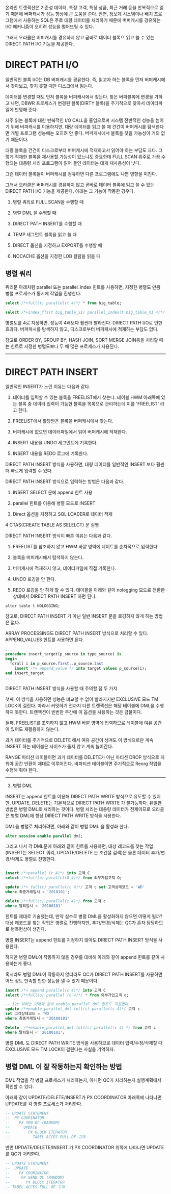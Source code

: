 온라인 트랜잭션은 기준성 데이터, 특정 고객, 특정 상품, 최근 거래 등을 반복적으로 읽기 때문에 버퍼캐시가 성능 향상에 큰 도움을 준다.
반면, 정보계 시스템이나 배치 프로그램에서 사용하는 SQL은 주로 대량 데이터를 처리하기 때문에 버퍼캐시를 경유하는 I/O 매커니즘이 오히려 성능을 떨어뜨릴 수 있다.

그래서 오라클은 버퍼캐시를 경유하지 않고 곧바로 데이터 블록으 읽고 쓸 수 있는 DIRECT PATH I/O 기능을 제공한다.

# DIRECT PATH I/O

일반적인 블록 I/O는 DB 버퍼캐시를 경유한다. 즉, 읽고자 하는 블록을 먼저 버퍼캐시에서 찾아보고, 찾지 못할 때만 디스크에서 읽는다.

데이터를 변경할 때도 먼저 블록을 버퍼캐시에서 찾는다. 찾은 버퍼블록에 변경을 가하고 나면, DBWR 프로세스가 변경된 블록(DIRTY 블록)을 주기적으로 찾아서 데이터파일에 반영해 준다.

자주 읽는 블록에 대한 반복적인 I/O CALL을 줄임으로써 시스템 전반적인 성능을 높이기 위해 버퍼캐시를 이용하지만,
대량 데이터를 읽고 쓸 때 건건이 버퍼캐시를 탐색한다면 개별 프로그램 성능에는 오히려 안 좋다. 버퍼캐시에서 블록을 찾을 가능성이 거의 없기 때문이다.

대량 블록을 건건이 디스크로부터 버퍼캐시에 적재하고서 읽어야 하는 부담도 크다.
그렇게 적재한 블록을 재사용할 가능성이 있느냐도 중요한데 FULL SCAN 위주로 가끔 수행되는 대용량 처리 프로그램이 읽어 들인 데이터는 대개 재사용성이 낮다.

그런 데이터 블록들이 버퍼캐시를 점유하면 다른 프로그램에도 나쁜 영향을 미친다.

그래서 오라클은 버퍼캐시를 경유하지 않고 곧바로 데이터 블록에 읽고 쓸 수 있는 DIRECT PATH I/O 기능을 제공한다. 아래는 그 기능이 작동한 경우다.

1. 병렬 쿼리로 FULL SCAN을 수행할 때

2. 병렬 DML 을 수행할 때

3. DIRECT PATH INSERT를 수행할 때

4. TEMP 세그먼트 블록을 읽고 쓸 때

5. DIRECT 옵션을 지정하고 EXPORT를 수행할 때

6. NOCACHE 옵션을 지정한 LOB 컬럼을 읽을 때

## 병렬 쿼리

쿼리문 아래처럼 parallel 또는 parallel_index 힌트를 사용하면, 지정한 병렬도 만큼 병렬 프로세스가 동시에 작업을 진행한다.

```sql
select /*+full(t) parallel(t 4)*/ * from big_table;

select /*+index_ffs(t big_table_x1) parallel_index(t big_table_X1 4)*/ count(*) from big_table;
```

병렬도를 4로 지정하면, 성능이 4배보다 훨씬더 빨라진다. DIRECT PATH I/O로 인한 효과다. 버퍼캐시를 탐색하지 않고, 디스크로부터 버퍼캐시에 적재하는 부담도 없다.

참고로 ORDER BY, GROUP BY, HASH JOIN, SORT MERGE JOIN등을 처리할 때는 힌트로 지정한 병렬도보다 두 배 많은 프로세스가 사용된다.

---

# DIRECT PATH INSERT

일반적인 INSERT가 느린 이유는 다음과 같다.

1. 데이터를 입력할 수 있는 블록을 FREELIST에서 찾는다. 테이블 HWM 아래쪽에 있는 블록 중 데이터 입력이 가능한 블록을 목록으로 관리하는데 이를 'FREELIST' 라고 한다.

2. FREELIST에서 할당받은 블록을 버퍼캐시에서 찾는다.

3. 버퍼캐시에 없으면 데이터파일에서 읽어 버퍼캐시에 적재한다.

4. INSERT 내용을 UNDO 세그먼트에 기록한다.

5. INSERT 내용을 REDO 로그에 기록한다.

DIRECT PATH INSERT 방식을 사용하면, 대량 데이터를 일반적인 INSERT 보다 훨씬 더 빠르게 입력할 수 있다.

DIRECT PATH INSERT 방식으로 입력하는 방법은 다음과 같다.

1. INSERT SELECT 문에 append 힌트 사용

2. parallel 힌트를 이용해 병렬 모드로 INSERT

3. Direct 옵션을 지정하고 SQL LOADER로 데이터 적재

4 CTAS(CREATE TABLE AS SELELCT) 문 실행

DIRECT PATH INSERT 방식이 빠른 이유는 다음과 같다.

1. FREELIST를 참조하지 않고 HWM 바깥 영역에 데이트를 순차적으로 입력한다.

2. 블록을 버퍼캐시에서 탐색하지 않는다.

3. 버퍼캐시에 적재하지 않고, 데이터파일에 직접 기록한다.

4. UNDO 로깅을 안 한다.

5. REDO 로깅을 안 하게 할 수 있다. 테이블을 아래와 같이 nologging 모드로 전환한 상태에서 DIRECT PATH INSERT 하면 된다.

```
alter table t NOLOGGING;
```

참고로, DIRECT PATH INSERT 가 아닌 일반 INSERT 문을 로깅하지 않게 하는 방법은 없다.

ARRAY PROCESSING도 DIRECT PATH INSERT 방식으로 처리할 수 있다. APPEND_VALUES 힌트를 사용하면 된다.

```sql
...
procedure insert_target(p_source in type_source) is
begin
  forall i in p_source.first..p_source.last
    insert /*+ append_value */ into target values p_source(i);
end insert_target
...
```

DIRECT PATH INSERT 방식을 사용할 때 주의할 점 두 가지

첫째, 이 방식을 사용하면 성능은 비교할 수 없이 빨라지지만 EXCLUSIVE 모드 TM LOCK이 걸린다. 따라서 커밋하기 전까지 다른 트랜잭션은 해당 테이블에 DML을 수행하지 못한다.
트랜잭션이 빈번한 주간에 이 옵션을 사용하는 것은 금물이다.

둘째, FREELIST를 조회하지 않고 HWM 바깥 영역에 입력하므로 테이블에 여유 공간이 있어도 재활용하지 않는다.

과거 데이터를 주기적으로 DELETE 해서 여유 공간이 생겨도 이 방식으로만 계속 INSERT 하는 테이블은 사이즈가 줄지 않고 계속 늘어간다.

RANGE 파티션 테이블이면 과거 데이터를 DELETE가 아닌 파티션 DROP 방식으로 지워야 공간 반환이 제대로 이루어진다. 비파티션 테이블이면 주기적으로 Reorg 작업을 수행해 줘야 한다.

---

3. 병렬 DML

INSERT는 append 힌트를 이용해 DIRECT PATH WRITE 방식으로 유도할 수 있지만, UPDATE, DELETE는 기본적으로 DIRECT PATH WRITE 가 불가능하다.
유일한 방법은 병렬 DML로 처리하는 것이다. 병렬 처리는 대용량 데이터가 전제이므로 오라클은 병렬 DML에 항상 DIRECT PATH WRITE 방식을 사용한다.

DML을 병렬로 처리하려면, 아래와 같이 병렬 DML 을 활성화 한다.

```sql
alter session enable parallel dml;
```

그리고 나서 각 DML문에 아래와 같이 힌트를 사용하면, 대상 레코드를 찾는 작업(INSERT는 SELECT 쿼리, UPDATE/DELETE 는 조건절 검색)은 물론 데이터 추가/변경/삭제도 병렬로 진행한다.

```sql

insert /*+parallel (c 4)*/ into 고객 C
select /*+full(o) parallel(0 4)*/ from 외부가입고객 O;

update /*+ full(c) parallel(c 4)*/ 고객 c set 고객상태코드 = 'WD'
where 최종거래일시 < '2010101';

delete /*+full(c) parallel(c 4)*/ from 고객 c
where 탈퇴일시 < '20100101'
```

힌트를 제대로 기술했는데, 만약 실수로 병렬 DML을 활성화하지 않으면 어떻게 될까? 대상 레코드를 찾는 작업은 병렬로 진행하지만, 추가/변경/삭제는 QC가 혼자 담당하므로 병목현상이 생긴다.

병렬 INSERT는 append 힌트를 지정하지 않아도 DIRECT PATH INSERT 방식을 사용한다.

하지만 병렬 DML이 작동하지 않을 경우를 대비해 아래와 같이 append 힌트를 같이 사용하는게 좋다.

혹시라도 병렬 DML이 작동하지 않더라도 QC가 DIRECT PATH INSERT를 사용하면 어느 정도 만족할 만한 성능을 낼 수 있기 때문이다.

```sql
insert /*+ append parallel(c 4)*/ into 고객 C
select /*+full(o) parallel (o 4)*/ * from 외부가입고객 o;

-- 12c 부터는 아래와 같이 enable_parallel_dml 힌트도 지원한다.
update /*+enable_parallel_dml full(c) parallel(c 4)*/ 고객 c
set 고객상태코드 = 'WD'
where 최종거래일시 < '20100101'

Delete  /*+enable_parallel_dml full(c) parallel(c 4) */ from 고객 c
where 탈퇴일시 < '20100101';
```

병렬 DML 도 DIRECT PATH WRITE 방식을 사용하므로 데이터 입력/수정/삭제할 때 EXCLUSIVE 모드 TM LOCK이 걸린다는 사실을 기억하자.

## 병렬 DML 이 잘 작동하는지 확인하는 방법

DML 작업을 각 병렬 프로세스가 처리하는지, 아니면 QC가 처리하는지 실행계획에서 확인할 수 있다.

아래와 같이 UPDATE/DELETE/INSERT가 PX COORDINATOR 아래쪽에 나타나면 UPDATE를 각 병렬 프로세스가 처리한다.

```sql
-- UPDATE STATEMENT
--  PX COORINATOR
--    PX SEN QC (RANDOM)
--      UPDATE
--        PX BLOCK ITERATOR
--          TABEL ACCES FULL OF 고객
```

반면 UPDATE/DELETE/INSERT 가 PX COORDINATOR 위쪽에 나타나면 UPDATE를 QC가 처리한다.

```sql
-- UPDATE STATEMENT
--  UPDATE
--    PX COORINATOR
--     PX SEND QC (RANDOM)
--       PX BLOCK ITERATOR
-- TABEL ACCES FULL OF 고객
```
